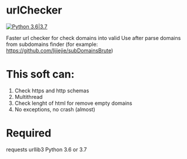 # urlChecker
[![Python 3.6|3.7](https://img.shields.io/badge/python-3.6%7C3.7-blue.svg)](https://www.python.org/)

Faster url checker for check domains into valid
Use after parse domains from subdomains finder (for example: https://github.com/lijiejie/subDomainsBrute)
# This soft can:
1. Check https and http schemas
2. Multithread
3. Check lenght of html for remove empty domains
4. No exceptions, no crash (almost)
# Required
requests
urllib3
Python 3.6 or 3.7
